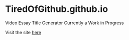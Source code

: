 # TiredOfGithub.github.io
Video Essay Title Generator
Currently a Work in Progress

Visit the site [here](https://TiredOfGithub.github.io/)
